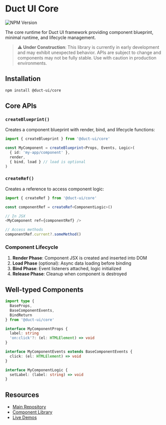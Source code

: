 # Duct UI Core

![NPM Version](https://img.shields.io/npm/v/%40duct-ui%2Fcore)

The core runtime for Duct UI framework providing component blueprint, minimal runtime, and lifecycle management.

> **⚠️ Under Construction**: This library is currently in early development and may exhibit unexpected behavior. APIs are subject to change and components may not be fully stable. Use with caution in production environments.

## Installation

```bash
npm install @duct-ui/core
```

## Core APIs

### `createBlueprint()`
Creates a component blueprint with render, bind, and lifecycle functions:

```typescript
import { createBlueprint } from '@duct-ui/core'

const MyComponent = createBlueprint<Props, Events, Logic>(
  { id: 'my-app/component' },
  render,
  { bind, load } // load is optional
)
```

### `createRef()`
Creates a reference to access component logic:

```typescript
import { createRef } from '@duct-ui/core'

const componentRef = createRef<ComponentLogic>()

// In JSX
<MyComponent ref={componentRef} />

// Access methods
componentRef.current?.someMethod()
```

### Component Lifecycle

1. **Render Phase**: Component JSX is created and inserted into DOM
2. **Load Phase** (optional): Async data loading before binding
3. **Bind Phase**: Event listeners attached, logic initialized
4. **Release Phase**: Cleanup when component is destroyed

## Well-typed Components

```typescript
import type {
  BaseProps,
  BaseComponentEvents,
  BindReturn
} from '@duct-ui/core'

interface MyComponentProps {
  label: string
  'on:click'?: (el: HTMLElement) => void
}

interface MyComponentEvents extends BaseComponentEvents {
  click: (el: HTMLElement) => void
}

interface MyComponentLogic {
  setLabel: (label: string) => void
}
```

## Resources

- [Main Repository](https://github.com/navilan/duct-ui)
- [Component Library](@duct-ui/components)
- [Live Demos](https://duct-ui.org)
